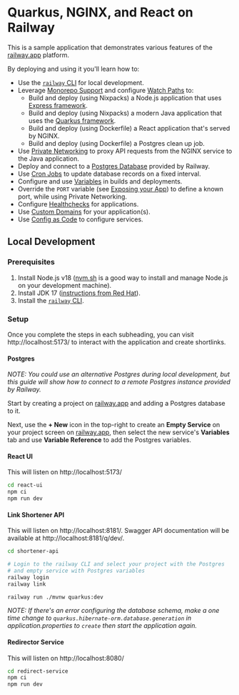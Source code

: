 # Quarkus, NGINX, and React on Railway

This is a sample application that demonstrates various features of the
[railway.app](https://railway.app) platform.

By deploying and using it you'll learn how to:

* Use the [`railway` CLI](https://docs.railway.app/develop/cli) for local development.
* Leverage [Monorepo Support](https://docs.railway.app/deploy/monorepo) and configure [Watch Paths](https://docs.railway.app/deploy/builds#watch-paths) to:
  * Build and deploy (using Nixpacks) a Node.js application that uses [Express framework](https://expressjs.com/). 
  * Build and deploy (using Nixpacks) a modern Java application that uses the [Quarkus framework](https://quarkus.io/). 
  * Build and deploy (using Dockerfile) a React application that's served by NGINX.
  * Build and deploy (using Dockerfile) a Postgres clean up job.
* Use [Private Networking](https://docs.railway.app/reference/private-networking) to proxy API requests from the NGINX service to the Java application.
* Deploy and connect to a [Postgres Database](https://docs.railway.app/databases/postgresql) provided by Railway.
* Use [Cron Jobs](https://docs.railway.app/reference/cron-jobs) to update database records on a fixed interval.
* Configure and use [Variables](https://docs.railway.app/develop/variables) in builds and deployments.
* Override the `PORT` variable (see [Exposing your App](https://docs.railway.app/deploy/exposing-your-app)) to define a known port, while using Private Networking.
* Configure [Healthchecks](https://docs.railway.app/deploy/healthchecks) for applications.
* Use [Custom Domains](https://docs.railway.app/deploy/exposing-your-app#custom-domains) for your application(s).
* Use [Config as Code](https://docs.railway.app/deploy/config-as-code) to configure services.

## Local Development

### Prerequisites

1. Install Node.js v18 ([nvm.sh](https://nvm.sh) is a good way to install and manage Node.js on your development machine).
1. Install JDK 17 ([instructions from Red Hat](https://developers.redhat.com/products/openjdk/download#assembly-field-downloads-page-content-98235)).
1. Install the [`railway` CLI](https://docs.railway.app/develop/cli).

### Setup

Once you complete the steps in each subheading, you can visit
http://localhost:5173/ to interact with the application and create shortlinks.

#### Postgres

_NOTE: You could use an alternative Postgres during local development, but this guide will show how to connect to a remote Postgres instance provided by Railway._

Start by creating a project on [railway.app](https://railway.app) and adding a Postgres database to it.

Next, use the **+ New** icon in the top-right to create an **Empty Service** on your project screen on [railway.app](https://railway.app), then select the new service's **Variables** tab and use **Variable Reference** to add the Postgres variables.

#### React UI

This will listen on http://localhost:5173/

```bash
cd react-ui
npm ci
npm run dev
```

#### Link Shortener API

This will listen on http://localhost:8181/. Swagger API documentation will
be available at http://localhost:8181/q/dev/.

```bash
cd shortener-api

# Login to the railway CLI and select your project with the Postgres
# and empty service with Postgres variables 
railway login
railway link

railway run ./mvnw quarkus:dev
```

_NOTE: If there's an error configuring the database schema, make a one time change to `quarkus.hibernate-orm.database.generation` in application.properties to `create` then start the application again._

#### Redirector Service

This will listen on http://localhost:8080/

```bash
cd redirect-service
npm ci
npm run dev
```